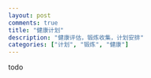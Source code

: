 ```yaml
---
layout: post
comments: true
title: "健康计划"
description: "健康评估，锻炼收集，计划安排"
categories: ["计划", "锻炼", "健康"]
---
```


todo
